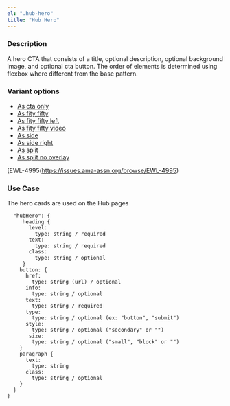```yaml
---
el: ".hub-hero"
title: "Hub Hero"
---
```

### Description

A hero CTA that consists of a title, optional description, optional background image, and optional cta button. The order of elements is determined using flexbox where different from the base pattern.

### Variant options
* [As cta only](?p=molecules-hub-hero-as-cta-only)
* [As fity fifty](?p=molecules-hub-hero-as-fifty-fifty)
* [As fity fifty left](?p=molecules-hub-hero-as-fifty-fifty-left)
* [As fity fifty video](?p=molecules-hub-hero-as-fifty-fifty-video)
* [As side](?p=molecules-hub-hero-as-side)
* [As side right](?p=molecules-hub-hero-as-side-right)
* [As split](?p=molecules-hub-hero-as-split)
* [As split no overlay](?p=molecules-hub-hero-as-split-no-overlay)

[EWL-4995(https://issues.ama-assn.org/browse/EWL-4995)


### Use Case
The hero cards are used on the Hub pages 

~~~
  "hubHero": {
     heading {
       level:
         type: string / required
       text:
         type: string / required
       class:
         type: string / optional
     }
    button: {
      href:
        type: string (url) / optional
      info: 
        type: string / optional
      text: 
        type: string / required
      type:
        type: string / optional (ex: "button", "submit")
      style:
        type: string / optional ("secondary" or "")
       size:
        type: string / optional ("small", "block" or "")
    }
    paragraph {
      text:
        type: string
      class:
        type: string / optional
    }
  }
}
~~~
